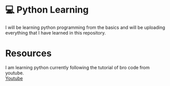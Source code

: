 <h1> 💻 Python Learning</h1>
I will be learning python programming from the basics and will be uploading everything that I have learned in this repository.
<h1> Resources</h1>
I am learning python currently following the tutorial of bro code from youtube.
<br>
<a href="https://youtu.be/XKHEtdqhLK8?si=pwxzVEKWyC3vqEFV)https://youtu.be/XKHEtdqhLK8?si=pwxzVEKWyC3vqEFV">Youtube</a>
